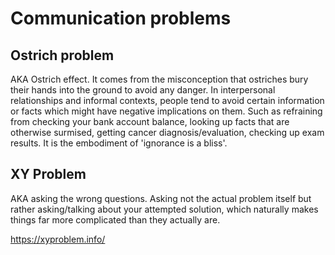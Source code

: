 # Communication problems

## Ostrich problem

AKA Ostrich effect. It comes from the misconception that ostriches bury their hands into the ground to avoid any danger. In interpersonal relationships and informal contexts, people tend to avoid certain information or facts which might have negative implications on them. Such as refraining from checking your bank account balance, looking up facts that are otherwise surmised, getting cancer diagnosis/evaluation, checking up exam results. It is the embodiment of 'ignorance is a bliss'.




## XY Problem

AKA asking the wrong questions. Asking not the actual problem itself but rather asking/talking about your attempted solution, which naturally makes things far more complicated than they actually are.

https://xyproblem.info/
